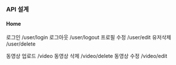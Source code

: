 ### API 설계

#### Home
로그인 /user/login
로그아웃 /user/logout
프로필 수정 /user/edit
유저삭제 /user/delete

동영상 업로드 /video
동영상 삭제 /video/delete
동영상 수정 /video/edit